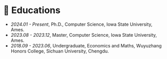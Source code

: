 # 📖 Educations
- *2024.01 - Present*, Ph.D., Computer Science, Iowa State University, Ames.
- *2023.08 - 2023.12*, Master, Computer Science, Iowa State University, Ames.
- *2018.09 - 2023.06*, Undergraduate, Economics and Maths, Wuyuzhang Honors College, Sichuan University, Chengdu.

